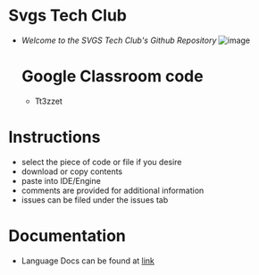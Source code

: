 # Svgs Tech Club
- *Welcome to the SVGS Tech Club's Github Repository*
![image](https://images.gutefrage.net/media/fragen/bilder/am-besten-lua-sprache-lernen-scripten/0_big.png?v=1638911864000)

  # Google Classroom code
    - Tt3zzet



# Instructions
- select the piece of code or file if you desire
- download or copy contents 
- paste into IDE/Engine
- comments are provided for additional information
- issues can be filed under the issues tab


# Documentation
- Language Docs can be found at 
  [link](https://create.roblox.com/docs)

